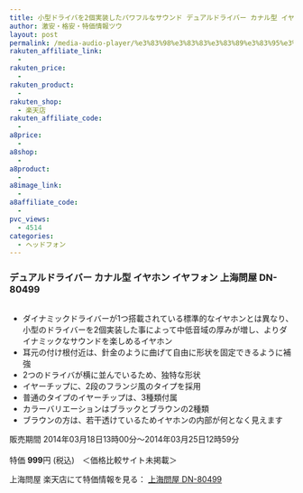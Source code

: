 ```yaml
---
title: 小型ドライバを2個実装したパワフルなサウンド デュアルドライバー カナル型 イヤホンDN-80499 期間限定特価999円！
author: 激安・格安・特価情報ツウ
layout: post
permalink: /media-audio-player/%e3%83%98%e3%83%83%e3%83%89%e3%83%95%e3%82%a9%e3%83%b3/2-dn80499-999.html
rakuten_affiliate_link:
  - 
rakuten_price:
  - 
rakuten_product:
  - 
rakuten_shop:
  - 楽天店
rakuten_affiliate_code:
  - 
a8price:
  - 
a8shop:
  - 
a8product:
  - 
a8image_link:
  - 
a8affiliate_code:
  - 
pvc_views:
  - 4514
categories:
  - ヘッドフォン
---
```

### デュアルドライバー カナル型 イヤホン イヤフォン 上海問屋 DN-80499

<div class="img-bg2 img_L">
  <a href="http://hb.afl.rakuten.co.jp/hgc/032ab3e9.5b793415.039e5bec.4fa1c071/?pc=http%3a%2f%2fitem.rakuten.co.jp%2fdonya%2fmt2012090201%2f%3fscid%3daf_link_img&m=http%3a%2f%2fm.rakuten.co.jp%2fdonya%2fi%2f10927903%2f" target="_blank"><img src="http://hbb.afl.rakuten.co.jp/hgb/?pc=http%3a%2f%2fthumbnail.image.rakuten.co.jp%2f%400_mall%2fdonya%2fcabinet%2fitem17%2fmt2012090201-0.jpg%3f_ex%3d128x128&m=http%3a%2f%2fthumbnail.image.rakuten.co.jp%2f%400_mall%2fdonya%2fcabinet%2fitem17%2fmt2012090201-0.jpg" border="0" title="" alt="" /></a>
</div>

<!--more-->

  * ダイナミックドライバーが1つ搭載されている標準的なイヤホンとは異なり、小型のドライバーを2個実装した事によって中低音域の厚みが増し、よりダイナミックなサウンドを楽しめるイヤホン
  * 耳元の付け根付近は、針金のように曲げて自由に形状を固定できるように補強
  * 2つのドライバが横に並んでいるため、独特な形状
  * イヤーチップに、2段のフランジ風のタイプを採用
  * 普通のタイプのイヤーチップは、3種類付属
  * カラーバリエーションはブラックとブラウンの2種類
  * ブラウンの方は、若干透けているためイヤホンの内部が何となく見えます

販売期間 2014年03月18日13時00分～2014年03月25日12時59分  
<br clear="all" />特価 <span class="tokka-price"><strong>999</strong></span>円 (税込)　＜価格比較サイト未掲載＞

上海問屋 楽天店にて特価情報を見る： <a href="http://hb.afl.rakuten.co.jp/hgc/032ab3e9.5b793415.039e5bec.4fa1c071/?pc=http%3a%2f%2fitem.rakuten.co.jp%2fdonya%2fmt2012090201%2f%3fscid%3daf_link_img&m=http%3a%2f%2fm.rakuten.co.jp%2fdonya%2fi%2f10927903%2f" target="_blank"><span class="fs150p">上海問屋 DN-80499</span></a>